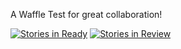 A Waffle Test for great collaboration!

[![Stories in Ready](https://badge.waffle.io/JeetKunDoug/TestWaffle.png?label=ready&title=Ready)](http://waffle.io/JeetKunDoug/TestWaffle)
[![Stories in Review](https://badge.waffle.io/JeetKunDoug/TestWaffle.png?label=ready&title=Review)](http://waffle.io/JeetKunDoug/TestWaffle)
